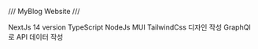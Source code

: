 /// MyBlog Website ///


NextJs 14 version 
TypeScript
NodeJs
MUI TailwindCss 디자인 작성
GraphQl로 API 데이터 작성 
